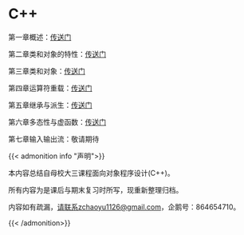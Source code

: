 # C++


第一章概述：[传送门](http://note4u.top/2022/07/cpp-ch1/)

第二章类和对象的特性：[传送门](http://note4u.top/2022/07/cpp-ch2/)

第三章类和对象：[传送门](http://note4u.top/2022/07/cpp-ch3/)

第四章运算符重载：[传送门](http://note4u.top/2022/07/cpp-ch4/)

第五章继承与派生：[传送门](http://note4u.top/2022/07/cpp-ch5/)

第六章多态性与虚函数：[传送门](http://note4u.top/2022/07/cpp-ch6/)

第七章输入输出流：敬请期待

{{< admonition info "声明">}}

本内容总结自母校大三课程面向对象程序设计(C++)。

所有内容为是课后与期末复习时所写，现重新整理归档。

内容如有疏漏，请联系zchaoyu1126@gmail.com，企鹅号：864654710。

{{< /admonition>}}
